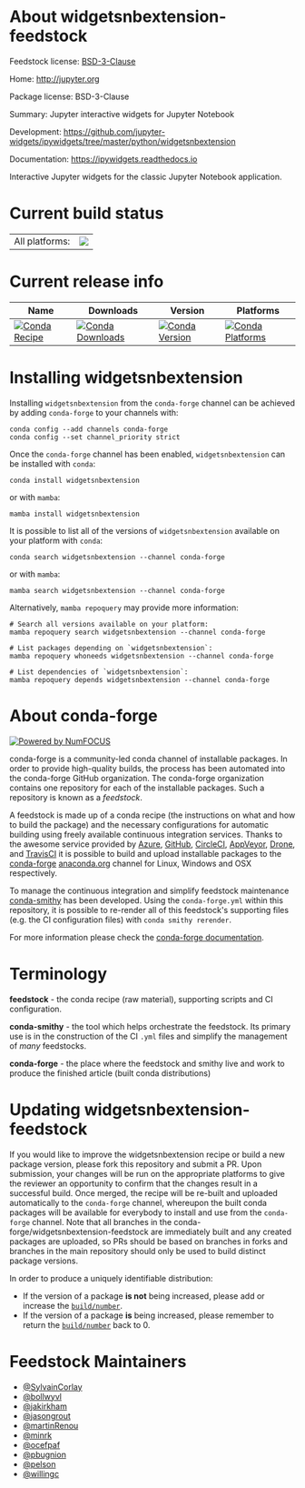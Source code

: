 About widgetsnbextension-feedstock
==================================

Feedstock license: [BSD-3-Clause](https://github.com/conda-forge/widgetsnbextension-feedstock/blob/main/LICENSE.txt)

Home: http://jupyter.org

Package license: BSD-3-Clause

Summary: Jupyter interactive widgets for Jupyter Notebook

Development: https://github.com/jupyter-widgets/ipywidgets/tree/master/python/widgetsnbextension

Documentation: https://ipywidgets.readthedocs.io

Interactive Jupyter widgets for the classic Jupyter Notebook application.

Current build status
====================


<table><tr><td>All platforms:</td>
    <td>
      <a href="https://dev.azure.com/conda-forge/feedstock-builds/_build/latest?definitionId=2137&branchName=main">
        <img src="https://dev.azure.com/conda-forge/feedstock-builds/_apis/build/status/widgetsnbextension-feedstock?branchName=main">
      </a>
    </td>
  </tr>
</table>

Current release info
====================

| Name | Downloads | Version | Platforms |
| --- | --- | --- | --- |
| [![Conda Recipe](https://img.shields.io/badge/recipe-widgetsnbextension-green.svg)](https://anaconda.org/conda-forge/widgetsnbextension) | [![Conda Downloads](https://img.shields.io/conda/dn/conda-forge/widgetsnbextension.svg)](https://anaconda.org/conda-forge/widgetsnbextension) | [![Conda Version](https://img.shields.io/conda/vn/conda-forge/widgetsnbextension.svg)](https://anaconda.org/conda-forge/widgetsnbextension) | [![Conda Platforms](https://img.shields.io/conda/pn/conda-forge/widgetsnbextension.svg)](https://anaconda.org/conda-forge/widgetsnbextension) |

Installing widgetsnbextension
=============================

Installing `widgetsnbextension` from the `conda-forge` channel can be achieved by adding `conda-forge` to your channels with:

```
conda config --add channels conda-forge
conda config --set channel_priority strict
```

Once the `conda-forge` channel has been enabled, `widgetsnbextension` can be installed with `conda`:

```
conda install widgetsnbextension
```

or with `mamba`:

```
mamba install widgetsnbextension
```

It is possible to list all of the versions of `widgetsnbextension` available on your platform with `conda`:

```
conda search widgetsnbextension --channel conda-forge
```

or with `mamba`:

```
mamba search widgetsnbextension --channel conda-forge
```

Alternatively, `mamba repoquery` may provide more information:

```
# Search all versions available on your platform:
mamba repoquery search widgetsnbextension --channel conda-forge

# List packages depending on `widgetsnbextension`:
mamba repoquery whoneeds widgetsnbextension --channel conda-forge

# List dependencies of `widgetsnbextension`:
mamba repoquery depends widgetsnbextension --channel conda-forge
```


About conda-forge
=================

[![Powered by
NumFOCUS](https://img.shields.io/badge/powered%20by-NumFOCUS-orange.svg?style=flat&colorA=E1523D&colorB=007D8A)](https://numfocus.org)

conda-forge is a community-led conda channel of installable packages.
In order to provide high-quality builds, the process has been automated into the
conda-forge GitHub organization. The conda-forge organization contains one repository
for each of the installable packages. Such a repository is known as a *feedstock*.

A feedstock is made up of a conda recipe (the instructions on what and how to build
the package) and the necessary configurations for automatic building using freely
available continuous integration services. Thanks to the awesome service provided by
[Azure](https://azure.microsoft.com/en-us/services/devops/), [GitHub](https://github.com/),
[CircleCI](https://circleci.com/), [AppVeyor](https://www.appveyor.com/),
[Drone](https://cloud.drone.io/welcome), and [TravisCI](https://travis-ci.com/)
it is possible to build and upload installable packages to the
[conda-forge](https://anaconda.org/conda-forge) [anaconda.org](https://anaconda.org/)
channel for Linux, Windows and OSX respectively.

To manage the continuous integration and simplify feedstock maintenance
[conda-smithy](https://github.com/conda-forge/conda-smithy) has been developed.
Using the ``conda-forge.yml`` within this repository, it is possible to re-render all of
this feedstock's supporting files (e.g. the CI configuration files) with ``conda smithy rerender``.

For more information please check the [conda-forge documentation](https://conda-forge.org/docs/).

Terminology
===========

**feedstock** - the conda recipe (raw material), supporting scripts and CI configuration.

**conda-smithy** - the tool which helps orchestrate the feedstock.
                   Its primary use is in the construction of the CI ``.yml`` files
                   and simplify the management of *many* feedstocks.

**conda-forge** - the place where the feedstock and smithy live and work to
                  produce the finished article (built conda distributions)


Updating widgetsnbextension-feedstock
=====================================

If you would like to improve the widgetsnbextension recipe or build a new
package version, please fork this repository and submit a PR. Upon submission,
your changes will be run on the appropriate platforms to give the reviewer an
opportunity to confirm that the changes result in a successful build. Once
merged, the recipe will be re-built and uploaded automatically to the
`conda-forge` channel, whereupon the built conda packages will be available for
everybody to install and use from the `conda-forge` channel.
Note that all branches in the conda-forge/widgetsnbextension-feedstock are
immediately built and any created packages are uploaded, so PRs should be based
on branches in forks and branches in the main repository should only be used to
build distinct package versions.

In order to produce a uniquely identifiable distribution:
 * If the version of a package **is not** being increased, please add or increase
   the [``build/number``](https://docs.conda.io/projects/conda-build/en/latest/resources/define-metadata.html#build-number-and-string).
 * If the version of a package **is** being increased, please remember to return
   the [``build/number``](https://docs.conda.io/projects/conda-build/en/latest/resources/define-metadata.html#build-number-and-string)
   back to 0.

Feedstock Maintainers
=====================

* [@SylvainCorlay](https://github.com/SylvainCorlay/)
* [@bollwyvl](https://github.com/bollwyvl/)
* [@jakirkham](https://github.com/jakirkham/)
* [@jasongrout](https://github.com/jasongrout/)
* [@martinRenou](https://github.com/martinRenou/)
* [@minrk](https://github.com/minrk/)
* [@ocefpaf](https://github.com/ocefpaf/)
* [@pbugnion](https://github.com/pbugnion/)
* [@pelson](https://github.com/pelson/)
* [@willingc](https://github.com/willingc/)

